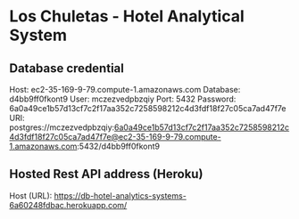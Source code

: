 # Los Chuletas - Hotel Analytical System
## Database credential
Host: ec2-35-169-9-79.compute-1.amazonaws.com
Database: d4bb9ff0fkont9
User: mczezvedpbzqiy
Port: 5432
Password: 6a0a49ce1b57d13cf7c2f17aa352c7258598212c4d3fdf18f27c05ca7ad47f7e
URI: postgres://mczezvedpbzqiy:6a0a49ce1b57d13cf7c2f17aa352c7258598212c4d3fdf18f27c05ca7ad47f7e@ec2-35-169-9-79.compute-1.amazonaws.com:5432/d4bb9ff0fkont9
## Hosted Rest API address (Heroku)
Host (URL): https://db-hotel-analytics-systems-6a60248fdbac.herokuapp.com/
